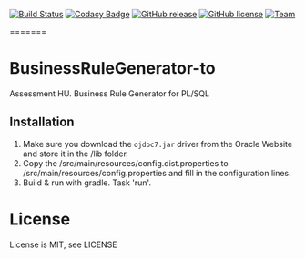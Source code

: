 [![Build Status](https://travis-ci.org/hu-team/BusinessRuleGenerator-to.svg?branch=master)](https://travis-ci.org/hu-team/BusinessRuleGenerator-to)
[![Codacy Badge](https://api.codacy.com/project/badge/grade/1baa08284b714bb69c18b2d15e079e70)](https://www.codacy.com)
[![GitHub release](https://img.shields.io/github/release/tomvlk/BusinessRuleGenerator-to.svg)]()
[![GitHub license](https://img.shields.io/github/license/tomvlk/BusinessRuleGenerator-to.svg)]()
[![Team](https://img.shields.io/badge/team-hu--5-blue.svg)]()

=======
# BusinessRuleGenerator-to
Assessment HU. Business Rule Generator for PL/SQL

## Installation
1. Make sure you download the ```ojdbc7.jar``` driver from the Oracle Website and store it in the /lib folder.
2. Copy the /src/main/resources/config.dist.properties to /src/main/resources/config.properties and fill in the configuration lines.
3. Build & run with gradle. Task 'run'.


# License
License is MIT, see LICENSE
